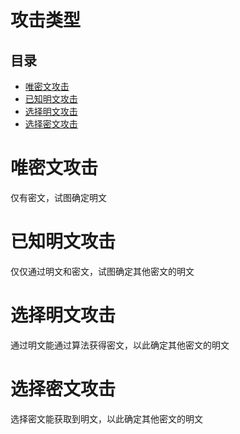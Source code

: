 # 攻击类型

## 目录

-   [唯密文攻击](#唯密文攻击)
-   [已知明文攻击](#已知明文攻击)
-   [选择明文攻击](#选择明文攻击)
-   [选择密文攻击](#选择密文攻击)

# 唯密文攻击

仅有密文，试图确定明文

# 已知明文攻击

仅仅通过明文和密文，试图确定其他密文的明文

# 选择明文攻击

通过明文能通过算法获得密文，以此确定其他密文的明文

# 选择密文攻击

选择密文能获取到明文，以此确定其他密文的明文

